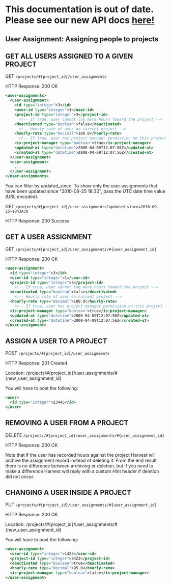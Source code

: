 # This documentation is out of date. Please see our new API docs [here!](http://help.getharvest.com/api)

## User Assignment: Assigning people to projects

## GET ALL USERS ASSIGNED TO A GIVEN PROJECT

GET `/projects/#{project_id}/user_assignments`

HTTP Response: 200 OK

```xml
<user-assignments>
  <user-assignment>
    <id type="integer">3</id>
    <user-id type="integer">1</user-id>
    <project-id type="integer">3</project-id>
      <!-- If true, user cannot log more hours toward the project -->
    <deactivated type="boolean">false</deactivated>
      <!-- Hourly rate of user on current project -->
    <hourly-rate type="decimal">100.0</hourly-rate>
      <!-- If true, user has project manager permission on this project -->
    <is-project-manager type="boolean">true</is-project-manager>
    <updated-at type="datetime">2008-04-09T12:07:56Z</updated-at>
    <created-at type="datetime">2008-04-09T12:07:56Z</created-at>
  </user-assignment>
  <user-assignment>
    ...
  </user-assignment>
</user-assignments>
```

You can filter by updated_since. To show only the user assignments that have been updated since "2010-09-25 18:30", pass the UTC date time value (URL encoded).

GET `/projects/#{project_id}/user_assignments?updated_since=2010-09-25+18%3A30`

HTTP Response: 200 Success

## GET A USER ASSIGNMENT

GET `/projects/#{project_id}/user_assignments/#{user_assignment_id}`

HTTP Response: 200 OK

```xml
<user-assignment>
  <id type="integer">3</id>
  <user-id type="integer">1</user-id>
  <project-id type="integer">3</project-id>
    <!-- If true, user cannot log more hours toward the project -->
  <deactivated type="boolean">false</deactivated>
    <!-- Hourly rate of user on current project -->
  <hourly-rate type="decimal">100.0</hourly-rate>
    <!-- If true, user has project manager permission on this project -->
  <is-project-manager type="boolean">true</is-project-manager>
  <updated-at type="datetime">2008-04-09T12:07:56Z</updated-at>
  <created-at type="datetime">2008-04-09T12:07:56Z</created-at>
</user-assignment>
```

## ASSIGN A USER TO A PROJECT

POST `/projects/#{project_id}/user_assignments`

HTTP Response: 201 Created

Location: /projects/#{project_id}/user_assignments/#{new_user_assignment_id}

You will have to post the following:

```xml
<user>
  <id type="integer">23445</id>
</user>
```

## REMOVING A USER FROM A PROJECT

DELETE `/projects/#{project_id}/user_assignments/#{user_assignment_id}`

HTTP Response: 200 OK

Note that if the user has recorded hours against the project Harvest will archive the assignment record instead of deleting it. From the end result there is no difference between archiving or deletion, but if you need to make a difference Harvest will reply with a custom Hint header if deletion did not occur.

## CHANGING A USER INSIDE A PROJECT

PUT `/projects/#{project_id}/user_assignments/#{user_assignment_id}`

HTTP Response: 200 OK

Location: /projects/#{project_id}/user_assignments/#{new_user_assignment_id}

You will have to post the following:

```xml
<user-assignment>
  <user-id type="integer">1423</user-id>
  <project-id type="integer">3423</project-id>
  <deactivated type="boolean">true</deactivated>
  <hourly-rate type="decimal">95.0</hourly-rate>
  <is-project-manager type="boolean">false</is-project-manager>
</user-assignment>
```
